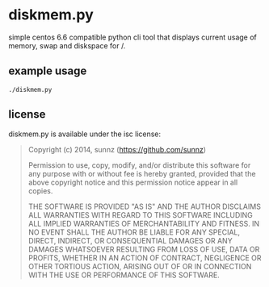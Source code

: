diskmem.py
==========

simple centos 6.6 compatible python cli tool that displays current usage of memory, swap and diskspace for /.

## example usage

```
./diskmem.py
```

## license

diskmem.py is available under the isc license:

> Copyright (c) 2014, sunnz (https://github.com/sunnz)
> 
> Permission to use, copy, modify, and/or distribute this software for any
> purpose with or without fee is hereby granted, provided that the above
> copyright notice and this permission notice appear in all copies.
> 
> THE SOFTWARE IS PROVIDED "AS IS" AND THE AUTHOR DISCLAIMS ALL WARRANTIES
> WITH REGARD TO THIS SOFTWARE INCLUDING ALL IMPLIED WARRANTIES OF
> MERCHANTABILITY AND FITNESS. IN NO EVENT SHALL THE AUTHOR BE LIABLE FOR
> ANY SPECIAL, DIRECT, INDIRECT, OR CONSEQUENTIAL DAMAGES OR ANY DAMAGES
> WHATSOEVER RESULTING FROM LOSS OF USE, DATA OR PROFITS, WHETHER IN AN
> ACTION OF CONTRACT, NEGLIGENCE OR OTHER TORTIOUS ACTION, ARISING OUT OF
> OR IN CONNECTION WITH THE USE OR PERFORMANCE OF THIS SOFTWARE.
